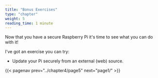 ```yaml
---
title: "Bonus Exercises"
type: "chapter"
weight: 5
reading_time: 1 minute
---
```


Now that you have a secure Raspberry Pi it's time to see what you can do with it!

I've got an exercise you can try:
- Update your Pi securely from an external (web) source.

{{< pagenav prev="../chapter4/page5" next="page1/" >}}
